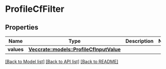 # ProfileCfFilter

## Properties

Name | Type | Description | Notes
------------ | ------------- | ------------- | -------------
**values** | [**Vec<crate::models::ProfileCfInputValue>**](ProfileCFInputValue.md) |  | 

[[Back to Model list]](../README.md#documentation-for-models) [[Back to API list]](../README.md#documentation-for-api-endpoints) [[Back to README]](../README.md)


